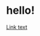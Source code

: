 <!DOCTYPE html>
<html>

<head>
</head>

<body>
<h1>hello!</h1>

<a href="http://pokerouge.net">Link text</a>
